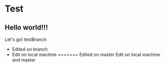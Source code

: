 # Test
## Hello world!!!
Let's go!
testBranch
* Edited on branch
* Edit on local machine
=======
Edited on master
Edit on local machine and master
